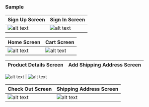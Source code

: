 
### Sample

Sign Up Screen | Sign In Screen
-------------|-----------------
![alt text](screenshots/sign_up.png "Sign Up Screen") | ![alt text](screenshots/sign_in.png "Sign In Screen")

Home Screen | Cart Screen
-------------|-----------------
![alt text](screenshots/home.png "Home Screen") | ![alt text](screenshots/cart_bs.png "Cart Screen")

Product Details Screen | Add Shipping Address Screen
---------------------- | ------------------

![alt text](screenshots/details.jpeg "Product Details Screen") | ![alt text](screenshots/add_new_address.png "Add Shipping Address Screen")

Check Out Screen | Shipping Address Screen
-------------|-----------------
![alt text](screenshots/check_out.png "Check Out Screen") | ![alt text](screenshots/address.png "Shipping Address Screen")
